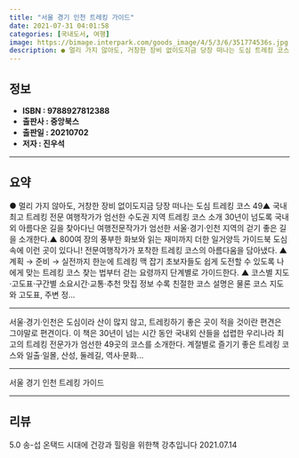 ```yaml
---
title: "서울 경기 인천 트레킹 가이드"
date: 2021-07-31 04:01:58
categories: [국내도서, 여행]
image: https://bimage.interpark.com/goods_image/4/5/3/6/351774536s.jpg
description: ● 멀리 가지 않아도, 거창한 장비 없이도지금 당장 떠나는 도심 트레킹 코스 49▲ 국내 최고 트레킹 전문 여행작가가 엄선한 수도권 지역 트레킹 코스 소개 30년이 넘도록 국내외 아름다운 길을 찾아다닌 여행전문작가가 엄선한 서울·경기·인천 지역의 걷기 좋은 길을 소개한다.▲ 800여
---
```


## **정보**

- **ISBN : 9788927812388**
- **출판사 : 중앙북스**
- **출판일 : 20210702**
- **저자 : 진우석**

------



## **요약**

●  멀리 가지 않아도, 거창한 장비 없이도지금 당장 떠나는 도심 트레킹 코스 49▲ 국내 최고 트레킹 전문 여행작가가 엄선한 수도권 지역 트레킹 코스 소개 30년이 넘도록 국내외 아름다운 길을 찾아다닌 여행전문작가가 엄선한 서울·경기·인천 지역의 걷기 좋은 길을 소개한다.▲ 800여 장의 풍부한 화보와 읽는 재미까지 더한 일거양득 가이드북 도심 속에 이런 곳이 있다니! 전문여행작가가 포착한 트레킹 코스의 아름다움을 담아냈다. ▲ 계획 → 준비 → 실전까지 한눈에 트레킹 맥 잡기 초보자들도 쉽게 도전할 수 있도록 나에게 맞는 트레킹 코스 찾는 법부터 걷는 요령까지 단계별로 가이드한다.  ▲ 코스별 지도·고도표·구간별 소요시간·교통·추천 맛집 정보 수록 친절한 코스 설명은 물론 코스 지도와 고도표, 주변 정...

------

서울·경기·인천은 도심이라 산이 많지 않고, 트레킹하기 좋은 곳이 적을 것이란 편견은 그야말로 편견이다. 이 책은  30년이 넘는 시간 동안 국내외 산들을 섭렵한 우리나라 최고의 트레킹 전문가가 엄선한 49곳의 코스를 소개한다. 계절별로 즐기기 좋은 트레킹 코스와 일출·일몰, 산성, 둘레길, 역사·문화... 

------


서울 경기 인천 트레킹 가이드 

------


## **리뷰** 

5.0 송-섭 온택드 시대에 건강과 힐링을 위한책 강추입니다 2021.07.14 <br/>